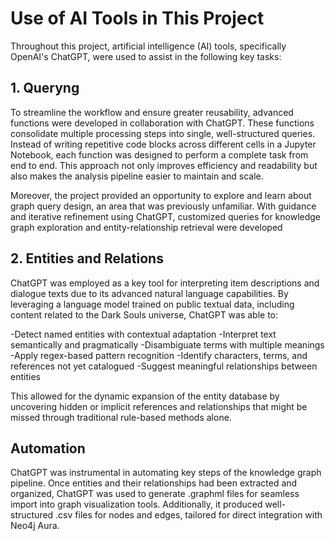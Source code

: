 # Use of AI Tools in This Project

Throughout this project, artificial intelligence (AI) tools, specifically OpenAI's ChatGPT, were used to assist in the following key tasks:

## 1. Queryng

To streamline the workflow and ensure greater reusability, advanced functions were developed in collaboration with ChatGPT. These functions consolidate multiple processing steps into single, well-structured queries. Instead of writing repetitive code blocks across different cells in a Jupyter Notebook, each function was designed to perform a complete task from end to end. This approach not only improves efficiency and readability but also makes the analysis pipeline easier to maintain and scale.

Moreover, the project provided an opportunity to explore and learn about graph query design, an area that was previously unfamiliar. With guidance and iterative refinement using ChatGPT, customized queries for knowledge graph exploration and entity-relationship retrieval were developed

## 2. Entities and Relations

ChatGPT was employed as a key tool for interpreting item descriptions and dialogue texts due to its advanced natural language capabilities. By leveraging a language model trained on public textual data, including content related to the Dark Souls universe, ChatGPT was able to:

-Detect named entities with contextual adaptation
-Interpret text semantically and pragmatically
-Disambiguate terms with multiple meanings
-Apply regex-based pattern recognition
-Identify characters, terms, and references not yet catalogued
-Suggest meaningful relationships between entities

This allowed for the dynamic expansion of the entity database by uncovering hidden or implicit references and relationships that might be missed through traditional rule-based methods alone.

## Automation

ChatGPT was instrumental in automating key steps of the knowledge graph pipeline. Once entities and their relationships had been extracted and organized, ChatGPT was used to generate .graphml files for seamless import into graph visualization tools. Additionally, it produced well-structured .csv files for nodes and edges, tailored for direct integration with Neo4j Aura.

